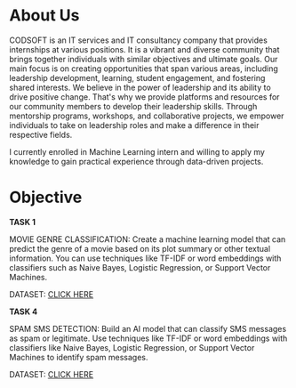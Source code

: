 # About Us

CODSOFT is an IT services and IT consultancy company that provides internships at various positions. It is a vibrant and diverse community that brings together individuals with similar objectives and ultimate goals. Our main focus is on creating opportunities that span various areas, including leadership development, learning, student engagement, and fostering shared interests. We believe in the power of leadership and its ability to drive positive change. That's why we provide platforms and resources for our community members to develop their leadership skills. Through mentorship programs, workshops, and collaborative projects, we empower individuals to take on leadership roles and make a difference in their respective fields. 

I currently enrolled in Machine Learning intern and willing to apply my knowledge to gain practical experience through data-driven projects.

# Objective

**TASK 1**

MOVIE GENRE CLASSIFICATION: Create a machine learning model that can predict the genre of a movie based on its plot summary or other textual information. You can use techniques like TF-IDF or word embeddings with classifiers such as Naive Bayes, Logistic Regression, or Support Vector Machines.

DATASET: [CLICK HERE](https://www.kaggle.com/datasets/hijest/genre-classification-dataset-imdb)

**TASK 4**

SPAM SMS DETECTION: Build an AI model that can classify SMS messages as spam or legitimate. Use techniques like TF-IDF or word embeddings with classifiers like Naive Bayes, Logistic Regression, or Support Vector Machines to identify spam messages.

DATASET: [CLICK HERE](https://www.kaggle.com/datasets/uciml/sms-spam-collection-dataset)
